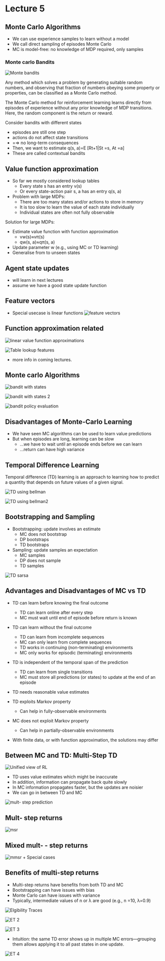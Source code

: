 # Lecture 5

## Monte Carlo Algorithms

- We can use experience samples to learn without a model
- We call direct sampling of episodes Monte Carlo
- MC is model-free: no knowledge of MDP required, only samples

### Monte carlo Bandits

![Monte bandits](Images/lecture5/l5_01.png)

Any method which solves a problem by generating suitable random numbers, 
and observing that fraction of numbers obeying some property or properties, can be classified as a Monte Carlo method.

The Monte Carlo method for reinforcement learning learns directly from episodes of experience without any prior knowledge of MDP transitions.
Here, the random component is the return or reward.

Consider bandits with different states
- episodes are still one step
- actions do not affect state transitions
- =⇒ no long-term consequences
- Then, we want to estimate q(s, a)=E [Rt+1|St =s, At =a]
- These are called contextual bandits

## Value function approximation

- So far we mostly considered lookup tables
  - Every state s has an entry v(s)
  - Or every state-action pair s, a has an entry q(s, a)
- Problem with large MDPs:
  - There are too many states and/or actions to store in memory
  - It is too slow to learn the value of each state individually
  - Individual states are often not fully observable

Solution for large MDPs:
- Estimate value function with function approximation
    - vw(s)≈vπ(s) 
    - qw(s, a)≈qπ(s, a) 
- Update parameter w (e.g., using MC or TD learning)
- Generalise from to unseen states

## Agent state updates

- will learn in next lectures
- assume we have a good state update function

## Feature vectors

- Special usecase is linear functions
![feature vectors](Images/lecture5/l5_02.png)

## Function approximation related 

![linear value function approximations](Images/lecture5/l5_03.png)

![Table lookup features](Images/lecture5/l5_04.png)

- more info in coming lectures.

## Monte carlo Algorithms

![bandit with states](Images/lecture5/l5_05.png)

![bandit with states 2](Images/lecture5/l5_06.png)

![bandit policy evaluation](Images/lecture5/l5_07.png)

## Disadvantages of Monte-Carlo Learning

- We have seen MC algorithms can be used to learn value predictions
- But when episodes are long, learning can be slow
  - ...we have to wait until an episode ends before we can learn
  - ...return can have high variance

## Temporal Difference Learning

Temporal difference (TD) learning is an approach to learning how to predict a quantity that depends on future values of a given signal. 

![TD using bellman](Images/lecture5/l5_08.png)

![TD using bellman2](Images/lecture5/l5_09.png)

## Bootstrapping and Sampling


- Bootstrapping: update involves an estimate
  - MC does not bootstrap
  - DP bootstraps
  - TD bootstraps
- Sampling: update samples an expectation
  - MC samples
  - DP does not sample
  - TD samples

![TD sarsa](Images/lecture5/l5_10.png)

## Advantages and Disadvantages of MC vs TD

- TD can learn before knowing the final outcome
  - TD can learn online after every step
  - MC must wait until end of episode before return is known
- TD can learn without the final outcome
  - TD can learn from incomplete sequences
  - MC can only learn from complete sequences
  - TD works in continuing (non-terminating) environments
  - MC only works for episodic (terminating) environments
- TD is independent of the temporal span of the prediction
  - TD can learn from single transitions
  - MC must store all predictions (or states) to update at the end of an episode
- TD needs reasonable value estimates

- TD exploits Markov property
  - Can help in fully-observable environments
- MC does not exploit Markov property
  - Can help in partially-observable environments
- With finite data, or with function approximation, the solutions may differ

## Between MC and TD: Multi-Step TD

![Unified view of RL](Images/lecture5/l5_11.png)

- TD uses value estimates which might be inaccurate
- In addition, information can propagate back quite slowly
- In MC information propagates faster, but the updates are noisier
- We can go in between TD and MC

![mult- step prediction](Images/lecture5/l5_12.png)

## Mult- step returns

![msr](Images/lecture5/l5_13.png)

## Mixed mult- - step returns

![mmsr + Special cases](Images/lecture5/l5_14.png)

## Benefits of multi-step returns

- Multi-step returns have benefits from both TD and MC
- Bootstrapping can have issues with bias
- Monte Carlo can have issues with variance
- Typically, intermediate values of n or λ are good (e.g., n =10, λ=0.9)

![Elgibility Traces](Images/lecture5/l5_16.png)

![ET 2](Images/lecture5/l5_17.png)

![ET 3](Images/lecture5/l5_18.png)

- Intuition: the same TD error shows up in multiple MC errors—grouping them allows applying it to all past states in one update.

![ET 4](Images/lecture5/l5_19.png)




  
